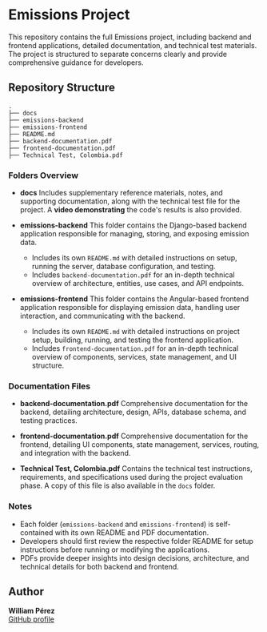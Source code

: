 # Emissions Project

This repository contains the full Emissions project, including backend and frontend applications, detailed documentation, and technical test materials. The project is structured to separate concerns clearly and provide comprehensive guidance for developers.

## Repository Structure

```
.
├── docs
├── emissions-backend
├── emissions-frontend
├── README.md
├── backend-documentation.pdf
├── frontend-documentation.pdf
├── Technical Test, Colombia.pdf
```

### Folders Overview

* **docs**
  Includes supplementary reference materials, notes, and supporting documentation, along with the technical test file for the project. A **video demonstrating** the code's results is also provided.

* **emissions-backend**
  This folder contains the Django-based backend application responsible for managing, storing, and exposing emission data.

  * Includes its own `README.md` with detailed instructions on setup, running the server, database configuration, and testing.
  * Includes `backend-documentation.pdf` for an in-depth technical overview of architecture, entities, use cases, and API endpoints.

* **emissions-frontend**
  This folder contains the Angular-based frontend application responsible for displaying emission data, handling user interaction, and communicating with the backend.

  * Includes its own `README.md` with detailed instructions on project setup, building, running, and testing the frontend application.
  * Includes `frontend-documentation.pdf` for an in-depth technical overview of components, services, state management, and UI structure.

### Documentation Files

* **backend-documentation.pdf**
  Comprehensive documentation for the backend, detailing architecture, design, APIs, database schema, and testing practices.

* **frontend-documentation.pdf**
  Comprehensive documentation for the frontend, detailing UI components, state management, services, routing, and integration with the backend.

* **Technical Test, Colombia.pdf**
  Contains the technical test instructions, requirements, and specifications used during the project evaluation phase. A copy of this file is also available in the `docs` folder.

### Notes

* Each folder (`emissions-backend` and `emissions-frontend`) is self-contained with its own README and PDF documentation.
* Developers should first review the respective folder README for setup instructions before running or modifying the applications.
* PDFs provide deeper insights into design decisions, architecture, and technical details for both backend and frontend.

## Author

**William Pérez**  
[GitHub profile](https://github.com/WilliamPerezBeltran)
